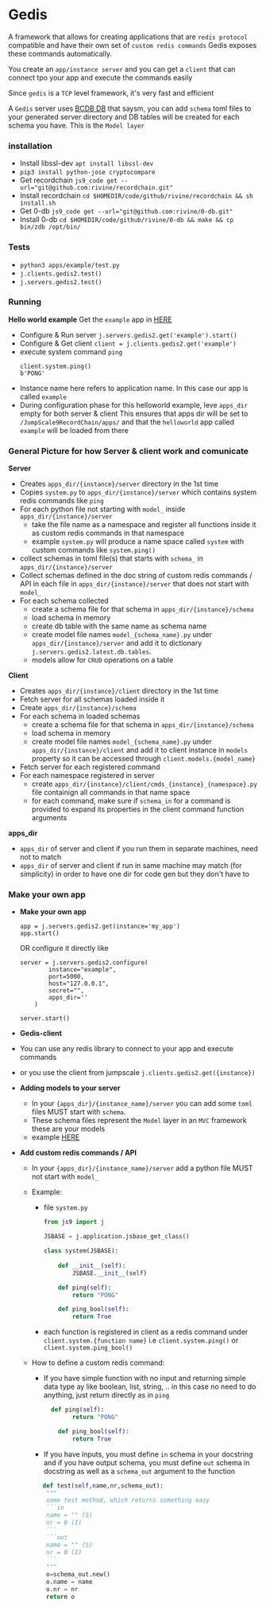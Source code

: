 # Gedis

A framework that allows for creating applications that are `redis protocol` compatible
and have their own set of `custom redis commands`
Gedis exposes these commands automatically.

You create an `app/instance server` and you can get a `client` that can connect tpo your app
and execute the commands easily

Since `gedis` is a `TCP` level framework, it's very fast and efficient

A `Gedis` server uses [BCDB DB](/JumpScale9RecordChain/data/bcdb/README.md)
that saysm, you can add `schema` toml files to your generated server directory and 
DB tables will be created for each schema you have.
This is the `Model layer`


### installation

- Install libssl-dev `apt install libssl-dev`
- `pip3 install python-jose cryptocompare`
- Get recordchain `js9_code get --url="git@github.com:rivine/recordchain.git"`
- Install recordchain `cd $HOMEDIR/code/github/rivine/recordchain && sh install.sh`
- Get 0-db `js9_code get --url="git@github.com:rivine/0-db.git"`
- Install 0-db `cd $HOMEDIR/code/github/rivine/0-db && make && cp bin/zdb /opt/bin/`

### Tests
- `python3 apps/example/test.py`
- `j.clients.gedis2.test()`
- `j.servers.gedis2.test()`

### Running

**Hello world example**
Get the `example` app in [HERE](/JumpScale9RecordChain/apps/)

- Configure & Run server `j.servers.gedis2.get('example').start()`
- Configure & Get client `client = j.clients.gedis2.get('example')`
- execute system command `ping`
    ```
    client.system.ping()
    b'PONG'
    ```
- Instance name here refers to application name. In this case our app is called `example`
- During configuration phase for this helloworld example, leve `apps_dir` empty for both server & client
This ensures that apps dir will be set to `/JumpScale9RecordChain/apps/` and that the `helloworld` app called `example` will be loaded from there

### General Picture for how Server & client work and comunicate

**Server**

- Creates `apps_dir/{instance}/server` directory in the 1st time
- Copies `system.py` to `apps_dir/{instance}/server` which contains system redis commands like `ping`
- For each python file not starting with `model_` inside `apps_dir/{instance}/server`
    - take the file name as a namespace and register all functions inside it as custom redis commands in that namespace
    - example `system.py` will produce a name space called `system` with custom commands like `system.ping()` 
- collect schemas in toml file(s) that starts with `schema_` in `apps_dir/{instance}/server`
- Collect schemas defined in the doc string of custom redis commands / API in each file in `apps_dir/{instance}/server` that does not start with `model_`  
- For each schema collected 
    - create a schema file for that schema in `apps_dir/{instance}/schema`
    - load schema in memory
    - create db table with the same name as schema name
    - create model file names `model_{schema_name}.py` under `apps_dir/{instance}/server` and add it to dictionary
    `j.servers.gedis2.latest.db.tables`.
    - models allow for `CRUD` operations on a table

**Client**
- Creates `apps_dir/{instance}/client` directory in the 1st time
- Fetch server for all schemas loaded inside it
- Create `apps_dir/{instance}/schema`
- For each schema in loaded schemas
    - create a schema file for that schema in `apps_dir/{instance}/schema`
    - load schema in memory
    - create model file names `model_{schema_name}.py` under `apps_dir/{instance}/client` and add it to client instance
    in `models` property so it can be accessed through `client.models.{model_name}`
- Fetch server for each registered command
- For each namespace registered in server
    - create `apps_dir/{instance}/client/cmds_{instance}_{namespace}.py` file containign all commands in that name space
    - for each command, make sure if `schema_in` for a command is provided to expand its properties in the client command function arguments

**apps_dir**
- `apps_dir` of server and client if you run them in separate machines, need not to match
- `apps_dir` of server and client if run in same machine may match (for simplicity) in order to have one dir for code gen
but they don't have to

### Make your own app

- **Make your own app**
    ```
    app = j.servers.gedis2.get(instance='my_app')
    app.start()
    ```

    OR configure it directly like

    ```
    server = j.servers.gedis2.configure(
            instance="example",
            port=5000,
            host="127.0.0.1",
            secret="",
            apps_dir=''
        )

    server.start()
    ```

- **Gedis-client**

- You can use any redis library to connect to your app and execute commands
- or you use the client from jumpscale `j.clients.gedis2.get({instance})`

- **Adding models to your server** 
    - In your `{apps_dir}/{instance_name}/server` you can add some `toml` files MUST start with `schema`.
    - These schema files represent the `Model` layer in an `MVC` framework these are your models
    - example [HERE](https://github.com/rivine/recordchain/blob/master/JumpScale9RecordChain/apps/orderbook/schema.toml) 

- **Add custom redis commands / API**
    - In your `{apps_dir}/{instance_name}/server` add a python file MUST not start with `model_`
    - Example:
        - file `system.py`
            ```python
            from js9 import j
        
            JSBASE = j.application.jsbase_get_class()
            
            class system(JSBASE):
                
                def __init__(self):
                    JSBASE.__init__(self)
            
                def ping(self):
                    return "PONG"
            
                def ping_bool(self):
                    return True
            ```
         
        - each function is registered in client as a redis command under `client.system.{function name}`
        i.e `client.system.ping()` or  `client.system.ping_bool()`

    - How to define a custom redis command:
        - If you have simple function with no input and returning simple data type ay like boolean, list, string, .. in this case no need to do anything, just return directly as in `ping`
            ```python
              def ping(self):
                    return "PONG"
            
                def ping_bool(self):
                    return True
            ```
        - If you have inputs, you must define `in` schema in your docstring and if you have output schema, you must
        define `out` schema in docstring as well as a `schema_out` argument to the function
        ```python
           def test(self,name,nr,schema_out):      
            """
            some test method, which returns something easy
            ```in
            name = "" (S)
            nr = 0 (I)
            ```
            ```out
            name = "" (S)
            nr = 0 (I)
            ```
            """
            o=schema_out.new()
            o.name = name
            o.nr = nr
            return o
